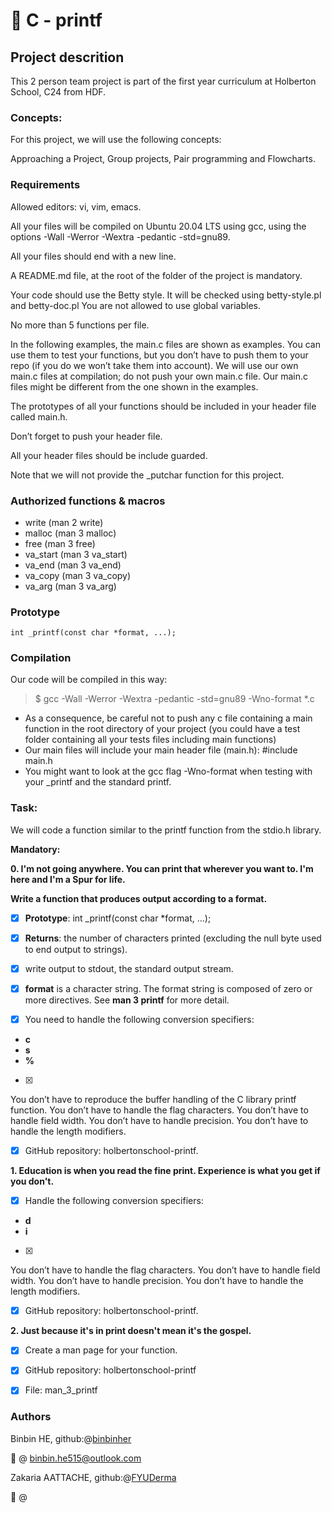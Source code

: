 # :star2: C - printf 

## Project descrition

This 2 person team project is part of the first year curriculum at Holberton School, C24 from HDF.

### Concepts: 

For this project, we will use the following concepts:

Approaching a Project, Group projects, Pair programming and Flowcharts.

### Requirements
 
Allowed editors: vi, vim, emacs.

All your files will be compiled on Ubuntu 20.04 LTS using gcc, using the options -Wall -Werror -Wextra -pedantic -std=gnu89.

All your files should end with a new line.

A README.md file, at the root of the folder of the project is mandatory.

Your code should use the Betty style. It will be checked using betty-style.pl and betty-doc.pl
You are not allowed to use global variables.

No more than 5 functions per file.

In the following examples, the main.c files are shown as examples. You can use them to test your functions, but you don’t have to push them to your repo (if you do we won’t take them into account). We will use our own main.c files at compilation; do not push your own main.c file. Our main.c files might be different from the one shown in the examples.

The prototypes of all your functions should be included in your header file called main.h.

Don’t forget to push your header file.

All your header files should be include guarded.

Note that we will not provide the _putchar function for this project.

### Authorized functions & macros

* write (man 2 write)
* malloc (man 3 malloc)
* free (man 3 free)
* va_start (man 3 va_start)
* va_end (man 3 va_end)
* va_copy (man 3 va_copy)
* va_arg (man 3 va_arg)

### Prototype

```
int _printf(const char *format, ...);
```

### Compilation

Our code will be compiled in this way:

> $ gcc -Wall -Werror -Wextra -pedantic -std=gnu89 -Wno-format *.c

* As a consequence, be careful not to push any c file containing a main function in the root directory of your project (you could have a test folder containing all your tests files including main functions)
* Our main files will include your main header file (main.h): #include main.h
* You might want to look at the gcc flag -Wno-format when testing with your _printf and the standard printf. 

### Task:
We will code a function similar to the printf function from the stdio.h library.

**Mandatory:**

**0. I'm not going anywhere. You can print that wherever you want to. I'm here and I'm a Spur for life.**

__Write a function that produces output according to a format.__

- [x] **Prototype**: int _printf(const char *format, ...);
- [x] **Returns**: the number of characters printed (excluding the null byte used to end output to strings).
- [x] write output to stdout, the standard output stream.
- [x] **format** is a character string. The format string is composed of zero or more directives. See **man 3 printf** for more detail. 

- [x] You need to handle the following conversion specifiers:
* **c**
* **s**
* **%**

- [x]
You don’t have to reproduce the buffer handling of the C library printf function.
You don’t have to handle the flag characters.
You don’t have to handle field width.
You don’t have to handle precision.
You don’t have to handle the length modifiers.

- [x] GitHub repository: holbertonschool-printf.

**1. Education is when you read the fine print. Experience is what you get if you don't.**

- [x] Handle the following conversion specifiers:
* **d**
* **i**

- [x]
You don’t have to handle the flag characters.
You don’t have to handle field width.
You don’t have to handle precision.
You don’t have to handle the length modifiers.

- [x] GitHub repository: holbertonschool-printf.

**2. Just because it's in print doesn't mean it's the gospel.**

- [x] Create a man page for your function.
- [x] GitHub repository: holbertonschool-printf
- [x] File: man_3_printf


### Authors
Binbin HE, github:@[binbinher](https://github.com/binbinher)

:email: @ binbin.he515@outlook.com

Zakaria AATTACHE, github:@[FYUDerma](https://github.com/FYUDerma)

:email: @